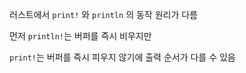 
러스트에서 `print!` 와 `println` 의 동작 원리가 다름

먼저 `println!`는 버퍼를 즉시 비우지만

`print!`는 버퍼를 즉시 피우지 않기에 출력 순서가 다를 수 있음
